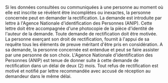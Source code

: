 Si les données consultées ou communiquées à une personne au moment où elle est inscrite se révèlent être incomplètes ou inexactes, la personne concernée peut en demander la rectification.
La demande est introduite par lettre à l'Agence Nationale d'identification des Personnes (ANIP). Cette lettre doit être accompagnée d'une photocopie de la pièce d'identité de l'auteur de la demande. Toute demande de rectification doit être motivée.
La personne exerçant son droit de rectification, fournit à l'appui de sa requête tous les éléments de preuve méritant d'être pris en considération. A sa demande, la personne concernée est entendue et peut se faire assister par une personne de son choix.
L'Agence Nationale d'identification des Personnes (ANIP) est tenue de donner suite à cette demande de rectification dans un délai de deux (2) mois. Tout refus de rectification est motivé et notifié par lettre recommandée avec accusé de réception au demandeur dans le même délai.